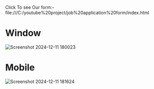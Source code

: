 Click To see Our form:- file:///C:/youtube%20project/job%20application%20form/index.html

# Window 
![Screenshot 2024-12-11 180023](https://github.com/user-attachments/assets/2cb12422-f30f-44bc-ab97-44433d37841d)

# Mobile 
![Screenshot 2024-12-11 181624](https://github.com/user-attachments/assets/7afc8143-0376-4135-a401-a54fbed2e957)
